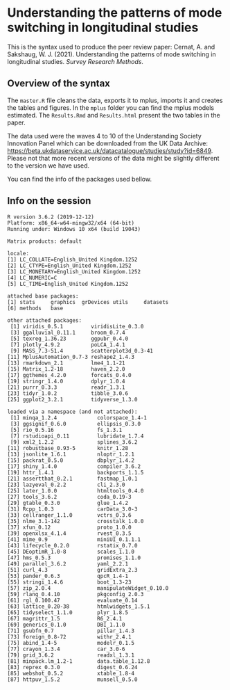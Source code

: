 # Understanding the patterns of mode switching in longitudinal studies

This is the syntax used to produce the peer review paper:
Cernat, A. and Sakshaug, W. J. (2021). Understanding the patterns of mode switching in longitudinal studies. *Survey Research Methods*.

## Overview of the syntax

The `master.R` file cleans the data, exports it to mplus, imports it and creates the tables and figures. In the `mplus` folder you can find the mplus models estimated. The `Results.Rmd` and `Results.html` present the two tables in the paper.

The data used were the waves 4 to 10 of the Understanding Society Innovation Panel which can be downloaded from the UK Data Archive: https://beta.ukdataservice.ac.uk/datacatalogue/studies/study?id=6849. Please not that more recent versions of the data might be slightly different to the version we have used.

You can find the info of the packages used bellow.


## Info on the session

```
R version 3.6.2 (2019-12-12)
Platform: x86_64-w64-mingw32/x64 (64-bit)
Running under: Windows 10 x64 (build 19043)

Matrix products: default

locale:
[1] LC_COLLATE=English_United Kingdom.1252 
[2] LC_CTYPE=English_United Kingdom.1252   
[3] LC_MONETARY=English_United Kingdom.1252
[4] LC_NUMERIC=C                           
[5] LC_TIME=English_United Kingdom.1252    

attached base packages:
[1] stats     graphics  grDevices utils     datasets 
[6] methods   base     

other attached packages:
 [1] viridis_0.5.1         viridisLite_0.3.0    
 [3] ggalluvial_0.11.1     broom_0.7.4          
 [5] texreg_1.36.23        ggpubr_0.4.0         
 [7] plotly_4.9.2          poLCA_1.4.1          
 [9] MASS_7.3-51.4         scatterplot3d_0.3-41 
[11] MplusAutomation_0.7-3 reshape2_1.4.3       
[13] rmarkdown_2.1         lme4_1.1-21          
[15] Matrix_1.2-18         haven_2.2.0          
[17] ggthemes_4.2.0        forcats_0.4.0        
[19] stringr_1.4.0         dplyr_1.0.4          
[21] purrr_0.3.3           readr_1.3.1          
[23] tidyr_1.0.2           tibble_3.0.6         
[25] ggplot2_3.2.1         tidyverse_1.3.0      

loaded via a namespace (and not attached):
 [1] minqa_1.2.4             colorspace_1.4-1       
 [3] ggsignif_0.6.0          ellipsis_0.3.0         
 [5] rio_0.5.16              fs_1.3.1               
 [7] rstudioapi_0.11         lubridate_1.7.4        
 [9] xml2_1.2.2              splines_3.6.2          
[11] robustbase_0.93-5       knitr_1.28             
[13] jsonlite_1.6.1          nloptr_1.2.1           
[15] packrat_0.5.0           dbplyr_1.4.2           
[17] shiny_1.4.0             compiler_3.6.2         
[19] httr_1.4.1              backports_1.1.5        
[21] assertthat_0.2.1        fastmap_1.0.1          
[23] lazyeval_0.2.2          cli_2.3.0              
[25] later_1.0.0             htmltools_0.4.0        
[27] tools_3.6.2             coda_0.19-3            
[29] gtable_0.3.0            glue_1.4.2             
[31] Rcpp_1.0.3              carData_3.0-3          
[33] cellranger_1.1.0        vctrs_0.3.6            
[35] nlme_3.1-142            crosstalk_1.0.0        
[37] xfun_0.12               proto_1.0.0            
[39] openxlsx_4.1.4          rvest_0.3.5            
[41] mime_0.9                miniUI_0.1.1.1         
[43] lifecycle_0.2.0         rstatix_0.7.0          
[45] DEoptimR_1.0-8          scales_1.1.0           
[47] hms_0.5.3               promises_1.1.0         
[49] parallel_3.6.2          yaml_2.2.1             
[51] curl_4.3                gridExtra_2.3          
[53] pander_0.6.3            qpcR_1.4-1             
[55] stringi_1.4.6           boot_1.3-23            
[57] zip_2.0.4               manipulateWidget_0.10.0
[59] rlang_0.4.10            pkgconfig_2.0.3        
[61] rgl_0.100.47            evaluate_0.14          
[63] lattice_0.20-38         htmlwidgets_1.5.1      
[65] tidyselect_1.1.0        plyr_1.8.5             
[67] magrittr_1.5            R6_2.4.1               
[69] generics_0.1.0          DBI_1.1.0              
[71] gsubfn_0.7              pillar_1.4.3           
[73] foreign_0.8-72          withr_2.4.1            
[75] abind_1.4-5             modelr_0.1.5           
[77] crayon_1.3.4            car_3.0-6              
[79] grid_3.6.2              readxl_1.3.1           
[81] minpack.lm_1.2-1        data.table_1.12.8      
[83] reprex_0.3.0            digest_0.6.24          
[85] webshot_0.5.2           xtable_1.8-4           
[87] httpuv_1.5.2            munsell_0.5.0 
```
